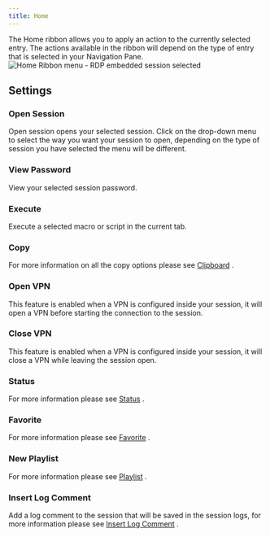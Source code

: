 ```yaml
---
title: Home
---
```

The Home ribbon allows you to apply an action to the currently selected entry. The actions available in the ribbon will depend on the type of entry that is selected in your Navigation Pane.  
![Home Ribbon menu - RDP embedded session selected](https://webdevolutions.azureedge.net/docs/en/rdm/mac/clip10326.png) 

## Settings 

### Open Session 

Open session opens your selected session. Click on the drop-down menu to select the way you want your session to open, depending on the type of session you have selected the menu will be different. 

### View Password 

View your selected session password. 

### Execute 

Execute a selected macro or script in the current tab. 

### Copy 

For more information on all the copy options please see [Clipboard](/rdm/mac/commands/home/clipboard/) . 

### Open VPN 

This feature is enabled when a VPN is configured inside your session, it will open a VPN before starting the connection to the session. 

### Close VPN 

This feature is enabled when a VPN is configured inside your session, it will close a VPN while leaving the session open. 

### Status 

For more information please see [Status](/rdm/mac/commands/home/status/) . 

### Favorite 

For more information please see [Favorite](/rdm/mac/commands/home/favorite/) . 

### New Playlist 

For more information please see [Playlist](/rdm/mac/commands/edit/play-list/) . 

### Insert Log Comment 

Add a log comment to the session that will be saved in the session logs, for more information please see [Insert Log Comment](/rdm/mac/commands/home/insert-log-comment/) . 

